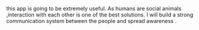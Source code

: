 this app is going to be extremely useful. As humans are social animals ,interaction with each other is one of the best solutions. I will build a strong communication system between the people and spread awareness .